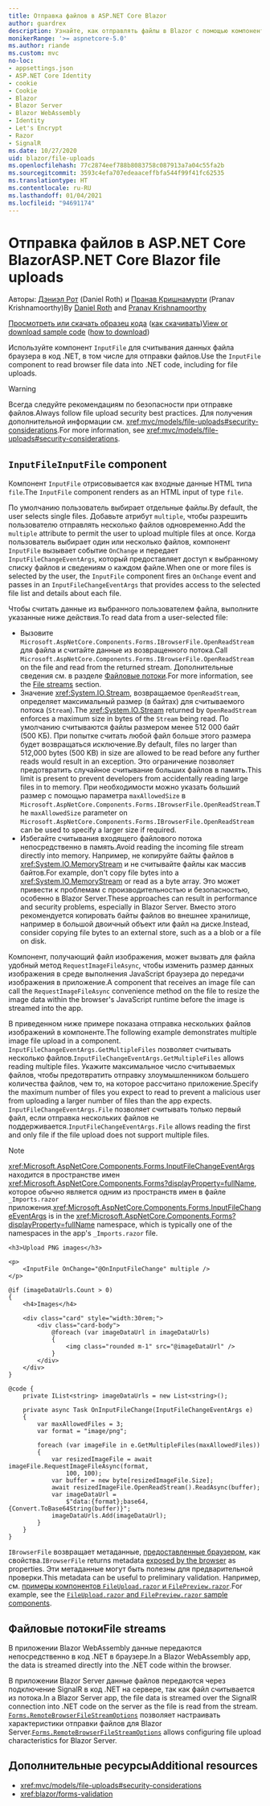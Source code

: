 ```yaml
---
title: Отправка файлов в ASP.NET Core Blazor
author: guardrex
description: Узнайте, как отправлять файлы в Blazor с помощью компонента InputFile.
monikerRange: '>= aspnetcore-5.0'
ms.author: riande
ms.custom: mvc
no-loc:
- appsettings.json
- ASP.NET Core Identity
- cookie
- Cookie
- Blazor
- Blazor Server
- Blazor WebAssembly
- Identity
- Let's Encrypt
- Razor
- SignalR
ms.date: 10/27/2020
uid: blazor/file-uploads
ms.openlocfilehash: 77c2874eef788b8083758c087913a7a04c55fa2b
ms.sourcegitcommit: 3593c4efa707edeaaceffbfa544f99f41fc62535
ms.translationtype: HT
ms.contentlocale: ru-RU
ms.lasthandoff: 01/04/2021
ms.locfileid: "94691174"
---
```

# <a name="aspnet-core-no-locblazor-file-uploads"></a><span data-ttu-id="b9199-103">Отправка файлов в ASP.NET Core Blazor</span><span class="sxs-lookup"><span data-stu-id="b9199-103">ASP.NET Core Blazor file uploads</span></span>

<span data-ttu-id="b9199-104">Авторы: [Дэниэл Рот](https://github.com/danroth27) (Daniel Roth) и [Пранав Кришнамурти](https://github.com/pranavkm) (Pranav Krishnamoorthy)</span><span class="sxs-lookup"><span data-stu-id="b9199-104">By [Daniel Roth](https://github.com/danroth27) and [Pranav Krishnamoorthy](https://github.com/pranavkm)</span></span>

<span data-ttu-id="b9199-105">[Просмотреть или скачать образец кода](https://github.com/dotnet/AspNetCore.Docs/tree/master/aspnetcore/blazor/file-uploads/samples/) ([как скачивать](xref:index#how-to-download-a-sample))</span><span class="sxs-lookup"><span data-stu-id="b9199-105">[View or download sample code](https://github.com/dotnet/AspNetCore.Docs/tree/master/aspnetcore/blazor/file-uploads/samples/) ([how to download](xref:index#how-to-download-a-sample))</span></span>

<span data-ttu-id="b9199-106">Используйте компонент `InputFile` для считывания данных файла браузера в код .NET, в том числе для отправки файлов.</span><span class="sxs-lookup"><span data-stu-id="b9199-106">Use the `InputFile` component to read browser file data into .NET code, including for file uploads.</span></span>

> [!WARNING]
> <span data-ttu-id="b9199-107">Всегда следуйте рекомендациям по безопасности при отправке файлов.</span><span class="sxs-lookup"><span data-stu-id="b9199-107">Always follow file upload security best practices.</span></span> <span data-ttu-id="b9199-108">Для получения дополнительной информации см. <xref:mvc/models/file-uploads#security-considerations>.</span><span class="sxs-lookup"><span data-stu-id="b9199-108">For more information, see <xref:mvc/models/file-uploads#security-considerations>.</span></span>

## <a name="inputfile-component"></a><span data-ttu-id="b9199-109">`InputFile`</span><span class="sxs-lookup"><span data-stu-id="b9199-109">`InputFile` component</span></span>

<span data-ttu-id="b9199-110">Компонент `InputFile` отрисовывается как входные данные HTML типа `file`.</span><span class="sxs-lookup"><span data-stu-id="b9199-110">The `InputFile` component renders as an HTML input of type `file`.</span></span>

<span data-ttu-id="b9199-111">По умолчанию пользователь выбирает отдельные файлы.</span><span class="sxs-lookup"><span data-stu-id="b9199-111">By default, the user selects single files.</span></span> <span data-ttu-id="b9199-112">Добавьте атрибут `multiple`, чтобы разрешить пользователю отправлять несколько файлов одновременно.</span><span class="sxs-lookup"><span data-stu-id="b9199-112">Add the `multiple` attribute to permit the user to upload multiple files at once.</span></span> <span data-ttu-id="b9199-113">Когда пользователь выбирает один или несколько файлов, компонент `InputFile` вызывает событие `OnChange` и передает `InputFileChangeEventArgs`, который предоставляет доступ к выбранному списку файлов и сведениям о каждом файле.</span><span class="sxs-lookup"><span data-stu-id="b9199-113">When one or more files is selected by the user, the `InputFile` component fires an `OnChange` event and passes in an `InputFileChangeEventArgs` that provides access to the selected file list and details about each file.</span></span>

<span data-ttu-id="b9199-114">Чтобы считать данные из выбранного пользователем файла, выполните указанные ниже действия.</span><span class="sxs-lookup"><span data-stu-id="b9199-114">To read data from a user-selected file:</span></span>

* <span data-ttu-id="b9199-115">Вызовите `Microsoft.AspNetCore.Components.Forms.IBrowserFile.OpenReadStream` для файла и считайте данные из возвращенного потока.</span><span class="sxs-lookup"><span data-stu-id="b9199-115">Call `Microsoft.AspNetCore.Components.Forms.IBrowserFile.OpenReadStream` on the file and read from the returned stream.</span></span> <span data-ttu-id="b9199-116">Дополнительные сведения см. в разделе [Файловые потоки](#file-streams).</span><span class="sxs-lookup"><span data-stu-id="b9199-116">For more information, see the [File streams](#file-streams) section.</span></span>
* <span data-ttu-id="b9199-117">Значение <xref:System.IO.Stream>, возвращаемое `OpenReadStream`, определяет максимальный размер (в байтах) для считываемого потока (`Stream`).</span><span class="sxs-lookup"><span data-stu-id="b9199-117">The <xref:System.IO.Stream> returned by `OpenReadStream` enforces a maximum size in bytes of the `Stream` being read.</span></span> <span data-ttu-id="b9199-118">По умолчанию считываются файлы размером менее 512 000 байт (500 КБ). При попытке считать любой файл больше этого размера будет возвращаться исключение.</span><span class="sxs-lookup"><span data-stu-id="b9199-118">By default, files no larger than 512,000 bytes (500 KB) in size are allowed to be read before any further reads would result in an exception.</span></span> <span data-ttu-id="b9199-119">Это ограничение позволяет предотвратить случайное считывание больших файлов в память.</span><span class="sxs-lookup"><span data-stu-id="b9199-119">This limit is present to prevent developers from accidentally reading large files in to memory.</span></span> <span data-ttu-id="b9199-120">При необходимости можно указать больший размер с помощью параметра `maxAllowedSize` в `Microsoft.AspNetCore.Components.Forms.IBrowserFile.OpenReadStream`.</span><span class="sxs-lookup"><span data-stu-id="b9199-120">The `maxAllowedSize` parameter on `Microsoft.AspNetCore.Components.Forms.IBrowserFile.OpenReadStream` can be used to specify a larger size if required.</span></span>
* <span data-ttu-id="b9199-121">Избегайте считывания входящего файлового потока непосредственно в память.</span><span class="sxs-lookup"><span data-stu-id="b9199-121">Avoid reading the incoming file stream directly into memory.</span></span> <span data-ttu-id="b9199-122">Например, не копируйте байты файлов в <xref:System.IO.MemoryStream> и не считывайте файлы как массив байтов.</span><span class="sxs-lookup"><span data-stu-id="b9199-122">For example, don't copy file bytes into a <xref:System.IO.MemoryStream> or read as a byte array.</span></span> <span data-ttu-id="b9199-123">Это может привести к проблемам с производительностью и безопасностью, особенно в Blazor Server.</span><span class="sxs-lookup"><span data-stu-id="b9199-123">These approaches can result in performance and security problems, especially in Blazor Server.</span></span> <span data-ttu-id="b9199-124">Вместо этого рекомендуется копировать байты файлов во внешнее хранилище, например в большой двоичный объект или файл на диске.</span><span class="sxs-lookup"><span data-stu-id="b9199-124">Instead, consider copying file bytes to an external store, such as a a blob or a file on disk.</span></span>

<span data-ttu-id="b9199-125">Компонент, получающий файл изображения, может вызвать для файла удобный метод `RequestImageFileAsync`, чтобы изменить размер данных изображения в среде выполнения JavaScript браузера до передачи изображения в приложение.</span><span class="sxs-lookup"><span data-stu-id="b9199-125">A component that receives an image file can call the `RequestImageFileAsync` convenience method on the file to resize the image data within the browser's JavaScript runtime before the image is streamed into the app.</span></span>

<span data-ttu-id="b9199-126">В приведенном ниже примере показана отправка нескольких файлов изображений в компоненте.</span><span class="sxs-lookup"><span data-stu-id="b9199-126">The following example demonstrates multiple image file upload in a component.</span></span> <span data-ttu-id="b9199-127">`InputFileChangeEventArgs.GetMultipleFiles` позволяет считывать несколько файлов.</span><span class="sxs-lookup"><span data-stu-id="b9199-127">`InputFileChangeEventArgs.GetMultipleFiles` allows reading multiple files.</span></span> <span data-ttu-id="b9199-128">Укажите максимальное число считываемых файлов, чтобы предотвратить отправку злоумышленником большего количества файлов, чем то, на которое рассчитано приложение.</span><span class="sxs-lookup"><span data-stu-id="b9199-128">Specify the maximum number of files you expect to read to prevent a malicious user from uploading a larger number of files than the app expects.</span></span> <span data-ttu-id="b9199-129">`InputFileChangeEventArgs.File` позволяет считывать только первый файл, если отправка нескольких файлов не поддерживается.</span><span class="sxs-lookup"><span data-stu-id="b9199-129">`InputFileChangeEventArgs.File` allows reading the first and only file if the file upload does not support multiple files.</span></span>

> [!NOTE]
> <span data-ttu-id="b9199-130"><xref:Microsoft.AspNetCore.Components.Forms.InputFileChangeEventArgs> находится в пространстве имен <xref:Microsoft.AspNetCore.Components.Forms?displayProperty=fullName>, которое обычно является одним из пространств имен в файле `_Imports.razor` приложения.</span><span class="sxs-lookup"><span data-stu-id="b9199-130"><xref:Microsoft.AspNetCore.Components.Forms.InputFileChangeEventArgs> is in the <xref:Microsoft.AspNetCore.Components.Forms?displayProperty=fullName> namespace, which is typically one of the namespaces in the app's `_Imports.razor` file.</span></span>

```razor
<h3>Upload PNG images</h3>

<p>
    <InputFile OnChange="@OnInputFileChange" multiple />
</p>

@if (imageDataUrls.Count > 0)
{
    <h4>Images</h4>

    <div class="card" style="width:30rem;">
        <div class="card-body">
            @foreach (var imageDataUrl in imageDataUrls)
            {
                <img class="rounded m-1" src="@imageDataUrl" />
            }
        </div>
    </div>
}

@code {
    private IList<string> imageDataUrls = new List<string>();

    private async Task OnInputFileChange(InputFileChangeEventArgs e)
    {
        var maxAllowedFiles = 3;
        var format = "image/png";

        foreach (var imageFile in e.GetMultipleFiles(maxAllowedFiles))
        {
            var resizedImageFile = await imageFile.RequestImageFileAsync(format, 
                100, 100);
            var buffer = new byte[resizedImageFile.Size];
            await resizedImageFile.OpenReadStream().ReadAsync(buffer);
            var imageDataUrl = 
                $"data:{format};base64,{Convert.ToBase64String(buffer)}";
            imageDataUrls.Add(imageDataUrl);
        }
    }
}
```

<span data-ttu-id="b9199-131">`IBrowserFile` возвращает метаданные, [предоставленные браузером](https://developer.mozilla.org/docs/Web/API/File#Instance_properties), как свойства.</span><span class="sxs-lookup"><span data-stu-id="b9199-131">`IBrowserFile` returns metadata [exposed by the browser](https://developer.mozilla.org/docs/Web/API/File#Instance_properties) as properties.</span></span> <span data-ttu-id="b9199-132">Эти метаданные могут быть полезны для предварительной проверки.</span><span class="sxs-lookup"><span data-stu-id="b9199-132">This metadata can be useful to preliminary validation.</span></span> <span data-ttu-id="b9199-133">Например, см. [примеры компонентов `FileUpload.razor` и `FilePreview.razor`](https://github.com/dotnet/AspNetCore.Docs/tree/master/aspnetcore/blazor/file-uploads/samples/).</span><span class="sxs-lookup"><span data-stu-id="b9199-133">For example, see the [`FileUpload.razor` and `FilePreview.razor` sample components](https://github.com/dotnet/AspNetCore.Docs/tree/master/aspnetcore/blazor/file-uploads/samples/).</span></span>

## <a name="file-streams"></a><span data-ttu-id="b9199-134">Файловые потоки</span><span class="sxs-lookup"><span data-stu-id="b9199-134">File streams</span></span>

<span data-ttu-id="b9199-135">В приложении Blazor WebAssembly данные передаются непосредственно в код .NET в браузере.</span><span class="sxs-lookup"><span data-stu-id="b9199-135">In a Blazor WebAssembly app, the data is streamed directly into the .NET code within the browser.</span></span>

<span data-ttu-id="b9199-136">В приложении Blazor Server данные файлов передаются через подключение SignalR в код .NET на сервере, так как файл считывается из потока.</span><span class="sxs-lookup"><span data-stu-id="b9199-136">In a Blazor Server app, the file data is streamed over the SignalR connection into .NET code on the server as the file is read from the stream.</span></span> <span data-ttu-id="b9199-137">[`Forms.RemoteBrowserFileStreamOptions`](https://github.com/dotnet/aspnetcore/blob/master/src/Components/Web/src/Forms/InputFile/RemoteBrowserFileStreamOptions.cs) позволяет настраивать характеристики отправки файлов для Blazor Server.</span><span class="sxs-lookup"><span data-stu-id="b9199-137">[`Forms.RemoteBrowserFileStreamOptions`](https://github.com/dotnet/aspnetcore/blob/master/src/Components/Web/src/Forms/InputFile/RemoteBrowserFileStreamOptions.cs) allows configuring file upload characteristics for Blazor Server.</span></span>

## <a name="additional-resources"></a><span data-ttu-id="b9199-138">Дополнительные ресурсы</span><span class="sxs-lookup"><span data-stu-id="b9199-138">Additional resources</span></span>

* <xref:mvc/models/file-uploads#security-considerations>
* <xref:blazor/forms-validation>
